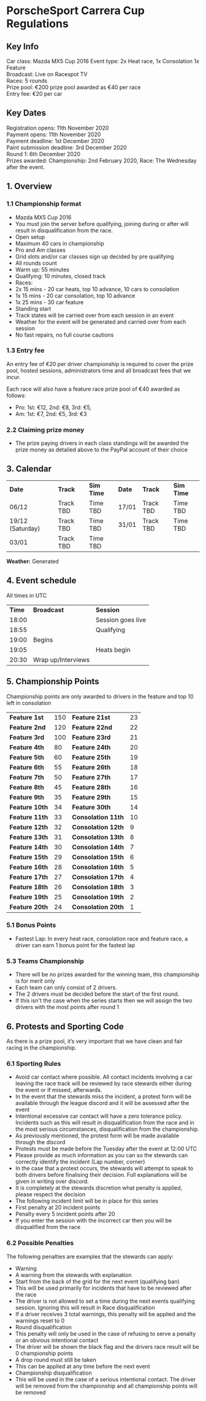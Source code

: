 # PorscheSport Carrera Cup Regulations


## Key Info

Car class: Mazda MX5 Cup 2016 
Event type: 2x Heat race, 1x Consolation 1x Feature  
Broadcast: Live on Racespot TV  
Races: 5 rounds  
Prize pool: €200 prize pool awarded as €40 per race  
Entry fee: €20 per car  

## Key Dates
Registration opens: 11th November 2020  
Payment opens: 11th November 2020   
Payment deadline: 1st December 2020  
Paint submission deadline: 3rd December 2020  
Round 1: 6th December 2020  
Prizes awarded: Championship: 2nd February 2020, Race: The Wednesday after the event.  

## 1. Overview

### 1.1 Championship format
- Mazda MX5 Cup 2016  
- You must join the server before qualifying, joining during or after will result in disqualification from the race.
- Open setup
- Maximum 40 cars in championship
- Pro and Am classes
- Grid slots and/or car classes sign up decided by pre qualifying
- All rounds count
- Warm up: 55 minutes
- Qualifying: 10 minutes, closed track
- Races:
 - 2x 15 mins - 20 car heats, top 10 advance, 10 cars to consolation
 - 1x 15 mins - 20 car consolation, top 10 advance
 - 1x 25 mins - 30 car feature
- Standing start
- Track states will be carried over from each session in an event
- Weather for the event will be generated and carried over from each session
- No fast repairs, no full course cautions

### 1.3 Entry fee
An entry fee of €20 per driver championship is required to cover the prize pool, hosted sessions, administrators time and all broadcast fees that we incur. 

Each race will also have a feature race prize pool of €40 awarded as follows:  
- Pro: 1st: €12, 2nd: €8, 3rd: €5, 
- Am: 1st: €7, 2nd: €5, 3rd: €3

### 2.2 Claiming prize money
- The prize paying drivers in each class standings will be awarded the prize money as detailed above to the PayPal account of their choice

## 3. Calendar
<table>
  <tr>
   <td><strong>Date</strong>
   </td>
   <td><strong>Track</strong>
   </td>
   <td><strong>Sim Time</strong>
   </td>
   <td><strong>Date</strong>
   </td>
   <td><strong>Track</strong>
   </td>
   <td><strong>Sim Time</strong>
   </td>
  </tr>
  <tr>
   <td>06/12
   </td>
   <td>Track TBD
   </td>
   <td>Time TBD
   </td>
   <td>17/01
   </td>
   <td>Track TBD
   </td>
   <td>Time TBD
   </td>
  </tr>
  <tr>
   <td>19/12 (Saturday)
   </td>
   <td>Track TBD
   </td>
   <td>Time TBD
   </td>
   <td>31/01
   </td>
   <td>Track TBD
   </td>
   <td>Time TBD
   </td>
  </tr>
  <tr>
   <td>03/01
   </td>
   <td>Track TBD
   </td>
   <td>Time TBD
   </td>
   <td>
   </td>
   <td>
   </td>
   <td>
   </td>
  </tr>
</table>

**Weather:** Generated  

## 4. Event schedule
All times in UTC


<table>
  <tr>
   <td><strong>Time</strong>
   </td>
   <td><strong>Broadcast</strong>
   </td>
   <td><strong>Session</strong>
   </td>
  </tr>
  <tr>
   <td>18:00
   </td>
   <td>
   </td>
   <td>Session goes live
   </td>
  </tr>
  <tr>
   <td>18:55
   </td>
   <td>
   </td>
   <td>Qualifying
   </td>
  </tr>
  <tr>
   <td>19:00
   </td>
   <td>Begins
   </td>
   <td>
   </td>
  </tr>
  <tr>
   <td>19:05
   </td>
   <td>
   </td>
   <td>Heats begin
   </td>
  </tr>
  <tr>
   <td>20:30
   </td>
   <td>Wrap up/Interviews
   </td>
   <td>
   </td>
  </tr>
</table>

## 5. Championship Points
Championship points are only awarded to drivers in the feature and top 10 left in consolation


<table>
  <tr>
   <td><strong>Feature 1st</strong>
   </td>
   <td>150
   </td>
   <td><strong>Feature 21st</strong>
   </td>
   <td>23
   </td>
  </tr>
  <tr>
   <td><strong>Feature 2nd</strong>
   </td>
   <td>120
   </td>
   <td><strong>Feature 22nd</strong>
   </td>
   <td>22
   </td>
  </tr>
  <tr>
   <td><strong>Feature 3rd</strong>
   </td>
   <td>100
   </td>
   <td><strong>Feature 23rd</strong>
   </td>
   <td>21
   </td>
  </tr>
  <tr>
   <td><strong>Feature 4th</strong>
   </td>
   <td>80
   </td>
   <td><strong>Feature 24th</strong>
   </td>
   <td>20
   </td>
  </tr>
  <tr>
   <td><strong>Feature 5th</strong>
   </td>
   <td>60
   </td>
   <td><strong>Feature 25th</strong>
   </td>
   <td>19
   </td>
  </tr>
  <tr>
   <td><strong>Feature 6th</strong>
   </td>
   <td>55
   </td>
   <td><strong>Feature 26th</strong>
   </td>
   <td>18
   </td>
  </tr>
  <tr>
   <td><strong>Feature 7th</strong>
   </td>
   <td>50
   </td>
   <td><strong>Feature 27th</strong>
   </td>
   <td>17
   </td>
  </tr>
  <tr>
   <td><strong>Feature 8th</strong>
   </td>
   <td>45
   </td>
   <td><strong>Feature 28th</strong>
   </td>
   <td>16
   </td>
  </tr>
  <tr>
   <td><strong>Feature 9th</strong>
   </td>
   <td>35
   </td>
   <td><strong>Feature 29th</strong>
   </td>
   <td>15
   </td>
  </tr>
  <tr>
   <td><strong>Feature 10th</strong>
   </td>
   <td>34
   </td>
   <td><strong>Feature 30th</strong>
   </td>
   <td>14
   </td>
  </tr>
  <tr>
   <td><strong>Feature 11th</strong>
   </td>
   <td>33
   </td>
   <td><strong>Consolation 11th</strong>
   </td>
   <td>10
   </td>
  </tr>
  <tr>
   <td><strong>Feature 12th</strong>
   </td>
   <td>32
   </td>
   <td><strong>Consolation 12th</strong>
   </td>
   <td>9
   </td>
  </tr>
  <tr>
   <td><strong>Feature 13th</strong>
   </td>
   <td>31
   </td>
   <td><strong>Consolation 13th</strong>
   </td>
   <td>8
   </td>
  </tr>
  <tr>
   <td><strong>Feature 14th</strong>
   </td>
   <td>30
   </td>
   <td><strong>Consolation 14th</strong>
   </td>
   <td>7
   </td>
  </tr>
  <tr>
   <td><strong>Feature 15th</strong>
   </td>
   <td>29
   </td>
   <td><strong>Consolation 15th</strong>
   </td>
   <td>6
   </td>
  </tr>
  <tr>
   <td><strong>Feature 16th</strong>
   </td>
   <td>28
   </td>
   <td><strong>Consolation 16th</strong>
   </td>
   <td>5
   </td>
  </tr>
  <tr>
   <td><strong>Feature 17th</strong>
   </td>
   <td>27
   </td>
   <td><strong>Consolation 17th</strong>
   </td>
   <td>4
   </td>
  </tr>
  <tr>
   <td><strong>Feature 18th</strong>
   </td>
   <td>26
   </td>
   <td><strong>Consolation 18th</strong>
   </td>
   <td>3
   </td>
  </tr>
  <tr>
   <td><strong>Feature 19th</strong>
   </td>
   <td>25
   </td>
   <td><strong>Consolation 19th</strong>
   </td>
   <td>2
   </td>
  </tr>
  <tr>
   <td><strong>Feature 20th</strong>
   </td>
   <td>24
   </td>
   <td><strong>Consolation 20th</strong>
   </td>
   <td>1
   </td>
  </tr>
</table>

### 5.1 Bonus Points
- Fastest Lap: In every heat race, consolation race and feature race, a driver can earn 1 bonus point for the fastest lap

### 5.3 Teams Championship
- There will be no prizes awarded for the winning team, this championship is for merit only
- Each team can only consist of 2 drivers.
 - The 2 drivers must be decided before the start of the first round.
 - If this isn't the case when the series starts then we will assign the two drivers with the most points after round 1

## 6. Protests and Sporting Code
As there is a prize pool, it’s very important that we have clean and fair racing in the championship.

### 6.1 Sporting Rules
- Avoid car contact where possible. All contact incidents involving a car leaving the race track will be reviewed by race stewards either during the event or if missed, afterwards.
 - In the event that the stewards miss the incident, a protest form will be available through the league discord and it will be assessed after the event
- Intentional excessive car contact will have a zero tolerance policy. Incidents such as this will result in disqualification from the race and in the most serious circumstances, disqualification from the championship. 
- As previously mentioned, the protest form will be made available through the discord
 - Protests must be made before the Tuesday after the event at 12:00 UTC
 - Please provide as much information as you can so the stewards can correctly identify the incident (Lap number, corner) 
- In the case that a protest occurs, the stewards will attempt to speak to both drivers before finalising their decision. Full explanations will be given in writing over discord.
- It is completely at the stewards discretion what penalty is applied, please respect the decision
- The following incident limit will be in place for this series
 - First penalty at 20 incident points
 - Penalty every 5 incident points after 20
- If you enter the session with the incorrect car then you will be disqualified from the race

### 6.2 Possible Penalties
The following penalties are examples that the stewards can apply:
- Warning
 - A warning from the stewards with explanation
- Start from the back of the grid for the next event (qualifying ban)
 - This will be used primarily for incidents that have to be reviewed after the race
 - The driver is not allowed to set a time during the next events qualifying session. Ignoring this will result in Race disqualification
 - If a driver receives 3 total warnings, this penalty will be applied and the warnings reset to 0
- Round disqualification
 - This penalty will only be used in the case of refusing to serve a penalty or an obvious intentional contact
 - The driver will be shown the black flag and the drivers race result will be 0 championship points
 - A drop round must still be taken
 - This can be applied at any time before the next event
- Championship disqualification
 - This will be used in the case of a serious intentional contact. The driver will be removed from the championship and all championship points will be removed
